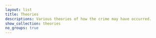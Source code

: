 ```yaml
---
layout: list
title: Theories
descriptions: Various theories of how the crime may have occurred.
show_collection: theories
no_groups: true
---
```

